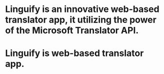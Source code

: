 # Linguify is an innovative web-based translator app, it utilizing the power of the Microsoft Translator API.
# Linguify is web-based translator app.
